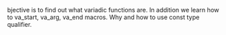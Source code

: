 bjective is to find out what variadic functions are. In addition we learn how to va_start, va_arg, va_end macros. Why and how to use const type qualifier. 

